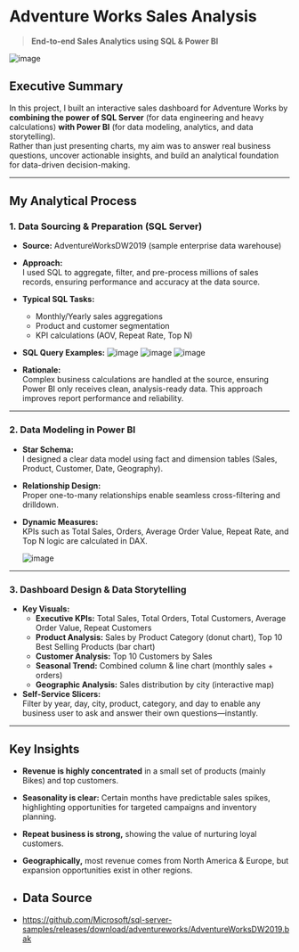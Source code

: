 # Adventure Works Sales Analysis

> **End-to-end Sales Analytics using SQL & Power BI**

![image](https://github.com/user-attachments/assets/73201deb-693d-4c88-aee3-2103ba3ee042)

## Executive Summary

In this project, I built an interactive sales dashboard for Adventure Works by **combining the power of SQL Server** (for data engineering and heavy calculations) **with Power BI** (for data modeling, analytics, and data storytelling).  
Rather than just presenting charts, my aim was to answer real business questions, uncover actionable insights, and build an analytical foundation for data-driven decision-making.

---

## My Analytical Process

### 1. Data Sourcing & Preparation (SQL Server)

- **Source:** AdventureWorksDW2019 (sample enterprise data warehouse)
- **Approach:**  
  I used SQL to aggregate, filter, and pre-process millions of sales records, ensuring performance and accuracy at the data source.
- **Typical SQL Tasks:**
    - Monthly/Yearly sales aggregations
    - Product and customer segmentation
    - KPI calculations (AOV, Repeat Rate, Top N)
- **SQL Query Examples:**
  ![image](https://github.com/user-attachments/assets/82e111c3-6679-452e-9adb-b24df9559bba)
![image](https://github.com/user-attachments/assets/81c1b6cb-d638-43e1-9ec2-c135b7267d55)
![image](https://github.com/user-attachments/assets/feeffa88-8b65-4db4-8442-45239bd46f3d)


- **Rationale:**  
  Complex business calculations are handled at the source, ensuring Power BI only receives clean, analysis-ready data. This approach improves report performance and reliability.

---
### 2. Data Modeling in Power BI

- **Star Schema:**  
  I designed a clear data model using fact and dimension tables (Sales, Product, Customer, Date, Geography).
- **Relationship Design:**  
  Proper one-to-many relationships enable seamless cross-filtering and drilldown.
- **Dynamic Measures:**  
  KPIs such as Total Sales, Orders, Average Order Value, Repeat Rate, and Top N logic are calculated in DAX.

   ![image](https://github.com/user-attachments/assets/9d3c15ac-d38d-49f5-83d3-57633271b279)


---

### 3. Dashboard Design & Data Storytelling

- **Key Visuals:**
    - **Executive KPIs:** Total Sales, Total Orders, Total Customers, Average Order Value, Repeat Customers
    - **Product Analysis:** Sales by Product Category (donut chart), Top 10 Best Selling Products (bar chart)
    - **Customer Analysis:** Top 10 Customers by Sales
    - **Seasonal Trend:** Combined column & line chart (monthly sales + orders)
    - **Geographic Analysis:** Sales distribution by city (interactive map)
- **Self-Service Slicers:**  
  Filter by year, day, city, product, category, and day to enable any business user to ask and answer their own questions—instantly.

---

## Key Insights

- **Revenue is highly concentrated** in a small set of products (mainly Bikes) and top customers.
- **Seasonality is clear:** Certain months have predictable sales spikes, highlighting opportunities for targeted campaigns and inventory planning.
- **Repeat business is strong,** showing the value of nurturing loyal customers.
- **Geographically,** most revenue comes from North America & Europe, but expansion opportunities exist in other regions.

- ## Data Source
- https://github.com/Microsoft/sql-server-samples/releases/download/adventureworks/AdventureWorksDW2019.bak 
